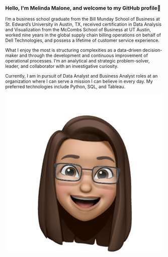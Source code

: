 ### Hello, I'm Melinda Malone, and welcome to my GitHub profile👋

I’m a business school graduate from the Bill Munday School of Business at St. Edward’s University in Austin, TX, received certification in Data Analysis and Visualization from the McCombs School of Business at UT Austin, worked nine years in the global supply chain billing operations on behalf of Dell Technologies, and possess a lifetime of customer service experience.

What I enjoy the most is structuring complexities as a data-driven decision-maker and through the development and continuous improvement of operational processes. I’m an analytical and strategic problem-solver, leader, and collaborator with an investigative curiosity.

Currently, I am in pursuit of Data Analyst and Business Analyst roles at an organization where I can serve a mission I can believe in every day. My preferred technologies include Python, SQL, and Tableau.

![](Images/Melinda_Avatar.png)

<!--
**melindamalone/melindamalone** is a ✨ _special_ ✨ repository because its `README.md` (this file) appears on your GitHub profile.

Here are some ideas to get you started:

- 🔭 I’m currently working on ...
- 🌱 I’m currently learning ...
- 👯 I’m looking to collaborate on ...
- 🤔 I’m looking for help with ...
- 💬 Ask me about ...
- 📫 How to reach me: ...
- 😄 Pronouns: ...
- ⚡ Fun fact: ...
-->
